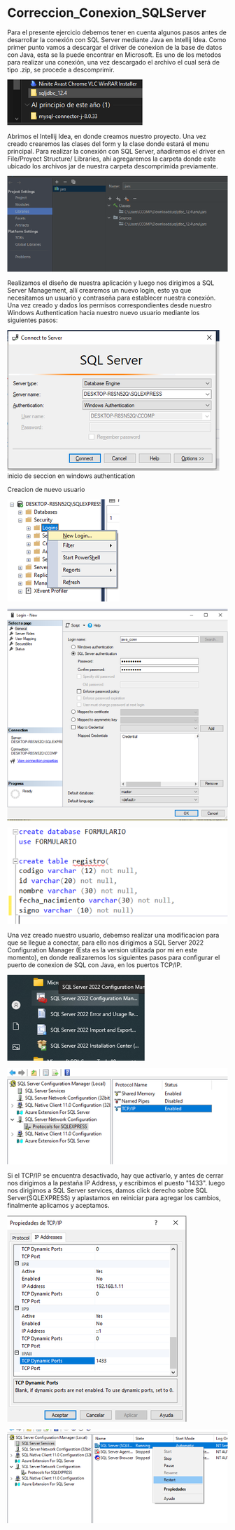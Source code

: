 # Correccion_Conexion_SQLServer

Para el presente ejercicio debemos tener en cuenta algunos pasos antes de desarrollar la conexión con SQL Server 
mediante Java en Intellij Idea. Como primer punto vamos a descargar el driver de conexion de la base de datos con Java, 
esta se la puede encontrar en Microsoft. Es uno de los metodos para realizar una conexión, una vez descargado el 
archivo el cual será de tipo .zip, se procede a descomprimir. 

![img.png](img.png)

Abrimos el Intellij Idea, en donde creamos nuestro proyecto. Una vez creado crearemos las clases del form y la clase 
donde estará el menu principal. Para realizar la conexión con SQL Server, añadiremos el driver en File/Proyect Structure/
Libraries, ahí agregaremos la carpeta donde este ubicado los archivos jar de nuestra carpeta descomprimida previamente.

![img_1.png](img_1.png)

Realizamos el diseño de nuestra aplicación y luego nos dirigimos a SQL Server Management, allí crearemos un nuevo login, 
esto ya que necesitamos un usuario y contraseña para establecer nuestra conexión. Una vez creado y dados los permisos 
correspondientes desde nuestro Windows Authentication hacia nuestro nuevo usuario mediante los siguientes pasos:

![img_2.png](img_2.png)
inicio de seccion en windows authentication

Creacion de nuevo usuario

![img_3.png](img_3.png)

![img_4.png](img_4.png)

![img_5.png](img_5.png)

Una vez creado nuestro usuario, debemso realizar una modificacion para que se llegue a conectar, para ello nos dirigimos
a SQL Server 2022 Configuration Manager (Esta es la version utilizada por mi en este momento), en donde realizaremos 
los siguientes pasos para configurar el puerto de conexion de SQL con Java, en los puertos TCP/IP.

![img_6.png](img_6.png)

![img_7.png](img_7.png)

Si el TCP/IP se encuentra desactivado, hay que activarlo, y antes de cerrar nos dirigimos a la pestaña IP Address, y 
escribimos el puesto "1433". luego nos dirigimos a SQL Server services, damos click derecho sobre SQL Server(SQLEXPRESS)
y aplastamos en reiniciar para agregar los cambios, finalmente aplicamos y aceptamos. 

![img_8.png](img_8.png)

![img_9.png](img_9.png)


